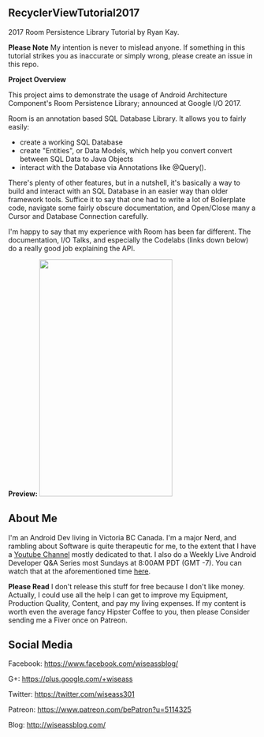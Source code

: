 ## RecyclerViewTutorial2017
2017 Room Persistence Library Tutorial by Ryan Kay.

**Please Note**
My intention is never to mislead anyone. If something in this tutorial strikes you as inaccurate or simply wrong, please create an issue in this repo. 

**Project Overview**

This project aims to demonstrate the usage of Android Architecture Component's Room Persistence Library; announced at Google I/O 2017. 

Room is an annotation based SQL Database Library. It allows you to fairly easily:
- create a working SQL Database
- create "Entities", or Data Models, which help you convert convert between SQL Data to Java Objects
- interact with the Database via Annotations like @Query().

There's plenty of other features, but in a nutshell, it's basically a way to build and interact with an SQL Database in an easier way than older framework tools. Suffice it to say that one had to write a lot of Boilerplate code, navigate some fairly obscure documentation, and Open/Close many a Cursor and Database Connection carefully.   

I'm happy to say that my experience with Room has been far different. The documentation, I/O Talks, and especially the Codelabs (links down below) do a really good job explaining the API. 

**Preview:**
<img src="" alt="" width="270" height="480"/>





## About Me
I'm an Android Dev living in Victoria BC Canada. I'm a major Nerd, and rambling about Software is quite therapeutic for me, to the extent that I have a [Youtube Channel](https://www.youtube.com/user/gosuddr93) mostly dedicated to that. I also do a Weekly Live Android Developer Q&A Series most Sundays at 8:00AM PDT (GMT -7). You can watch that at the aforementioned time [here](https://www.youtube.com/c/wiseAss/live).

**Please Read**
I don't release this stuff for free because I don't like money. Actually, I could use all the help I can get to improve my Equipment, Production Quality, Content, and pay my living expenses. If my content is worth even the average fancy Hipster Coffee to you, then please Consider sending me a Fiver once on Patreon. 

## Social Media

Facebook: https://www.facebook.com/wiseassblog/

G+: https://plus.google.com/+wiseass

Twitter: https://twitter.com/wiseass301

Patreon: https://www.patreon.com/bePatron?u=5114325

Blog: http://wiseassblog.com/
